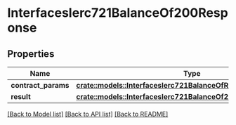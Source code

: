 # InterfacesIerc721BalanceOf200Response

## Properties

Name | Type | Description | Notes
------------ | ------------- | ------------- | -------------
**contract_params** | [**crate::models::InterfacesIerc721BalanceOfRequestContractParams**](interfaces_IERC721_balanceOf_request_contractParams.md) |  | 
**result** | [**crate::models::InterfacesIerc721BalanceOf200ResponseResult**](interfaces_IERC721_balanceOf_200_response_result.md) |  | 

[[Back to Model list]](../README.md#documentation-for-models) [[Back to API list]](../README.md#documentation-for-api-endpoints) [[Back to README]](../README.md)


